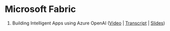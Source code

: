 # Microsoft Fabric


1. Building Intelligent Apps using Azure OpenAI ([Video](https://youtu.be/3bnCsThPa0A) | [Transcript](https://adnanhashmi.net) | [Slides](https://adnanhashmi.net))

